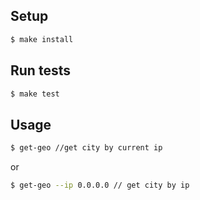 ## Setup

```sh
$ make install
```

## Run tests

```sh
$ make test
```

## Usage

```sh
$ get-geo //get city by current ip
```
or

```sh
$ get-geo --ip 0.0.0.0 // get city by ip
```
